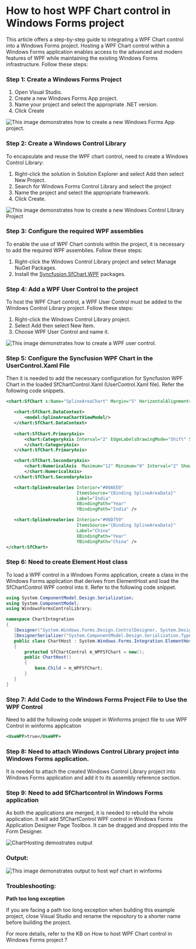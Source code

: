 # How to host WPF Chart control in Windows Forms project
This article offers a step-by-step guide to integrating a WPF Chart control into a Windows Forms project. Hosting a WPF Chart control within a Windows Forms application enables access to the advanced and modern features of WPF while maintaining the existing Windows Forms infrastructure. Follow these steps:

### Step 1: Create a Windows Forms Project

   1. Open Visual Studio.
   2. Create a new Windows Forms App project.
   3. Name your project and select the appropriate .NET version.
   4. Click Create
      
 ![This image demonstrates how to create a new Windows Forms App project.](https://support.syncfusion.com/kb/agent/attachment/article/18893/inline?token=eyJhbGciOiJodHRwOi8vd3d3LnczLm9yZy8yMDAxLzA0L3htbGRzaWctbW9yZSNobWFjLXNoYTI1NiIsInR5cCI6IkpXVCJ9.eyJpZCI6IjM1MjAwIiwib3JnaWQiOiIzIiwiaXNzIjoic3VwcG9ydC5zeW5jZnVzaW9uLmNvbSJ9.A5dQXEVlZvVH69XldMbdO4L0mbTN3m_DmIyq-o9rfbE)
 
### Step 2: Create a Windows Control Library

To encapsulate and reuse the WPF chart control, need to create a Windows Control Library:

   1. Right-click the solution in Solution Explorer and select Add then select New Project.
   2.  Search for Windows Forms Control Library and select the project
   3. Name the project and select the appropriate framework.
   4. Click Create.
  
 ![This image demonstrates how to create a new Windows Control Library Project](https://support.syncfusion.com/kb/agent/attachment/article/18893/inline?token=eyJhbGciOiJodHRwOi8vd3d3LnczLm9yZy8yMDAxLzA0L3htbGRzaWctbW9yZSNobWFjLXNoYTI1NiIsInR5cCI6IkpXVCJ9.eyJpZCI6IjM1MjA0Iiwib3JnaWQiOiIzIiwiaXNzIjoic3VwcG9ydC5zeW5jZnVzaW9uLmNvbSJ9.drvonvGOiOSYAK4ALZICiP0TU82IeOZU2rlW6XcgE0k) 


### Step 3: Configure the required WPF assemblies

To enable the use of WPF Chart controls within the project, it is necessary to add the required WPF assemblies. Follow these steps:

1. Right-click the Windows Control Library project and select Manage NuGet Packages.
2. Install the [Syncfusion.SfChart.WPF](https://www.syncfusion.com/wpf-controls/charts) packages.

### Step 4: Add a WPF User Control to the project

To host the WPF Chart control, a WPF User Control must be added to the Windows Control Library project. Follow these steps:

   1. Right-click the Windows Control Library project.
   2. Select Add then select New Item.
   3. Choose WPF User Control and name it.
 
 ![This image demonstrates how to create a WPF user control.](https://support.syncfusion.com/kb/agent/attachment/article/18893/inline?token=eyJhbGciOiJodHRwOi8vd3d3LnczLm9yZy8yMDAxLzA0L3htbGRzaWctbW9yZSNobWFjLXNoYTI1NiIsInR5cCI6IkpXVCJ9.eyJpZCI6IjM1MjA2Iiwib3JnaWQiOiIzIiwiaXNzIjoic3VwcG9ydC5zeW5jZnVzaW9uLmNvbSJ9.wD73rn09JIl7lCmfcIDBFEf1-IkbC_7ZVzns1e57ZSU)

### Step 5: Configure the Syncfusion WPF Chart in the UserControl.Xaml File

Then it is needed to add the necessary configuration for Syncfusion WPF Chart in the loaded SfChartControl.Xaml (UserControl.Xaml file). Refer the following code snippets.

 ```xml
<chart:SfChart x:Name="SplineAreaChart" Margin="5" HorizontalAlignment="Center">

    <chart:SfChart.DataContext>
        <model:SplineAreaChartViewModel/>
    </chart:SfChart.DataContext>
    
    <chart:SfChart.PrimaryAxis>
        <chart:CategoryAxis Interval="2" EdgeLabelsDrawingMode="Shift" ShowGridLines="false" PlotOffset="10">
        </chart:CategoryAxis>
    </chart:SfChart.PrimaryAxis>

    <chart:SfChart.SecondaryAxis>
        <chart:NumericalAxis  Maximum="12" Minimum="0" Interval="2" ShowGridLines="True"  LabelFormat="0'%">
        </chart:NumericalAxis>
    </chart:SfChart.SecondaryAxis>

    <chart:SplineAreaSeries Interior="#00AEE0"
                            ItemsSource="{Binding SplineAreaData}"
                            Label="India"
                            XBindingPath="Year"
                            YBindingPath="India" />

    <chart:SplineAreaSeries Interior="#96D759"
                            ItemsSource="{Binding SplineAreaData}"
                            Label="China"
                            XBindingPath="Year"
                            YBindingPath="China" />
</chart:SfChart>
 ```
 
### Step 6: Need to create Element Host class

To load a WPF control in a Windows Forms application, create a class in the Windows Forms application that derives from ElementHost and load the SfChartControl WPF control into it. Refer to the following code snippet.
 
 ```csharp
using System.ComponentModel.Design.Serialization;
using System.ComponentModel;
using WindowsFormsControlLibrary;

namespace ChartIntegration
{
    [Designer("System.Windows.Forms.Design.ControlDesigner, System.Design")]
    [DesignerSerializer("System.ComponentModel.Design.Serialization.TypeCodeDomSerializer , System.Design", "System.ComponentModel.Design.Serialization.CodeDomSerializer, System.Design")]
    public class ChartHost : System.Windows.Forms.Integration.ElementHost
    {
        protected SfChartControl m_WPFSfChart = new();
        public ChartHost()
        {
            base.Child = m_WPFSfChart;
        }
    }
} 
 ```
 
### Step 7: Add Code to the Windows Forms Project File to Use the WPF Control

Need to add the following code snippet in Winforms project file to use WPF Control in winforms application
 
 ```xml
<UseWPF>true</UseWPF> 
 ```
 
### Step 8: Need to attach Windows Control Library project into Windows Forms application.

It is needed to attach the created Windows Control Library project into Windows Forms application and add it to its assembly reference section.

### Step 9: Need to add SfChartcontrol in Windows Forms application

As both the applications are merged, it is needed to rebuild the whole application. It will add SfChartControl WPF control in Windows Forms Application Designer Page Toolbox. It can be dragged and dropped into the Form Designer.
 
  
 ![ChartHosting demostrates output](https://support.syncfusion.com/kb/agent/attachment/article/18893/inline?token=eyJhbGciOiJodHRwOi8vd3d3LnczLm9yZy8yMDAxLzA0L3htbGRzaWctbW9yZSNobWFjLXNoYTI1NiIsInR5cCI6IkpXVCJ9.eyJpZCI6IjM2NjY2Iiwib3JnaWQiOiIzIiwiaXNzIjoic3VwcG9ydC5zeW5jZnVzaW9uLmNvbSJ9.YVFfTEwA6HYF-QvFvs2HBYaS3BcpMuA13oJCqw_-Tb4)


### Output:

 
 ![This image demonstrates output to host wpf chart in winforms](https://support.syncfusion.com/kb/agent/attachment/article/18893/inline?token=eyJhbGciOiJodHRwOi8vd3d3LnczLm9yZy8yMDAxLzA0L3htbGRzaWctbW9yZSNobWFjLXNoYTI1NiIsInR5cCI6IkpXVCJ9.eyJpZCI6IjM1MzAzIiwib3JnaWQiOiIzIiwiaXNzIjoic3VwcG9ydC5zeW5jZnVzaW9uLmNvbSJ9.DoIMMJd2NJMZpxJpi1MwMYBhVfG8i1swTcQqsRi60bA)

### Troubleshooting:

**Path too long exception**

If you are facing a path too long exception when building this example project, close Visual Studio and rename the repository to a shorter name before building the project.

For more details, refer to the KB on How to host WPF Chart control in Windows Forms project ?
